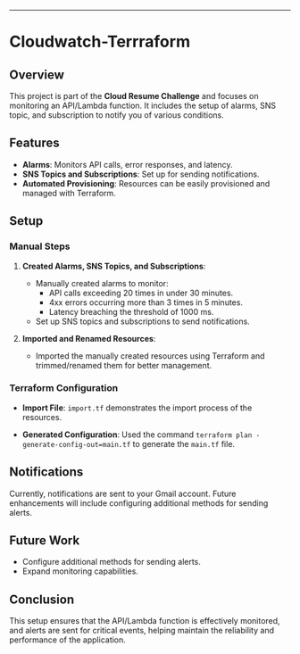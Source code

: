 ---

# Cloudwatch-Terrraform

## Overview

This project is part of the **Cloud Resume Challenge** and focuses on monitoring an API/Lambda function. It includes the setup of alarms, SNS topic, and subscription to notify you of various conditions.

## Features

- **Alarms**: Monitors API calls, error responses, and latency.
- **SNS Topics and Subscriptions**: Set up for sending notifications.
- **Automated Provisioning**: Resources can be easily provisioned and managed with Terraform.

## Setup

### Manual Steps

1. **Created Alarms, SNS Topics, and Subscriptions**:
   - Manually created alarms to monitor:
     - API calls exceeding 20 times in under 30 minutes.
     - 4xx errors occurring more than 3 times in 5 minutes.
     - Latency breaching the threshold of 1000 ms.
   - Set up SNS topics and subscriptions to send notifications.

2. **Imported and Renamed Resources**:
   - Imported the manually created resources using Terraform and trimmed/renamed them for better management.

### Terraform Configuration

- **Import File**: `import.tf` demonstrates the import process of the resources.
  
- **Generated Configuration**: Used the command `terraform plan -generate-config-out=main.tf` to generate the `main.tf` file.
  

## Notifications

Currently, notifications are sent to your Gmail account. Future enhancements will include configuring additional methods for sending alerts.

## Future Work

- Configure additional methods for sending alerts.
- Expand monitoring capabilities.

## Conclusion

This setup ensures that the API/Lambda function is effectively monitored, and alerts are sent for critical events, helping maintain the reliability and performance of the application.

